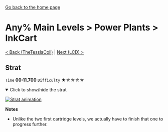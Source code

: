 [Go back to the home page](https://github.com/Doublevil/scbspeedrun)

# Any% Main Levels > Power Plants > InkCart

[< Back (TheTesslaCoil)](https://github.com/Doublevil/scbspeedrun/blob/main/levels/any_ml/pp/TheTesslaCoil.md) | [Next (LCD) >](https://github.com/Doublevil/scbspeedrun/blob/main/levels/any_ml/LCD/LCD.md)

## Strat

`Time` **00:11.700** `Difficulty` ★☆☆☆☆
<details open>
  <summary>Click to show/hide the strat</summary>

  [![Strat animation](https://github.com/Doublevil/scbspeedrun/blob/main/media/levels/pp/InkCart_Strat.webp)](https://github.com/Doublevil/scbspeedrun/blob/main/media/levels/pp/InkCart_Strat.mp4?raw=true)

  **Notes**
  - Unlike the two first cartridge levels, we actually have to finish that one to progress further.
</details>

